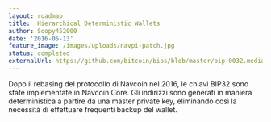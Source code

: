 ```yaml
---
layout: roadmap
title:  Hierarchical Deterministic Wallets
author: Soopy452000
date: '2016-05-13'
feature_image: /images/uploads/navpi-patch.jpg
status: completed
externalUrl: https://github.com/bitcoin/bips/blob/master/bip-0032.mediawiki
---
```


Dopo il rebasing del protocollo di Navcoin nel 2016, le chiavi BIP32 sono state implementate in Navcoin Core. Gli indirizzi sono generati in maniera deterministica a partire da una master private key, eliminando così la necessità di effettuare frequenti backup del wallet.
